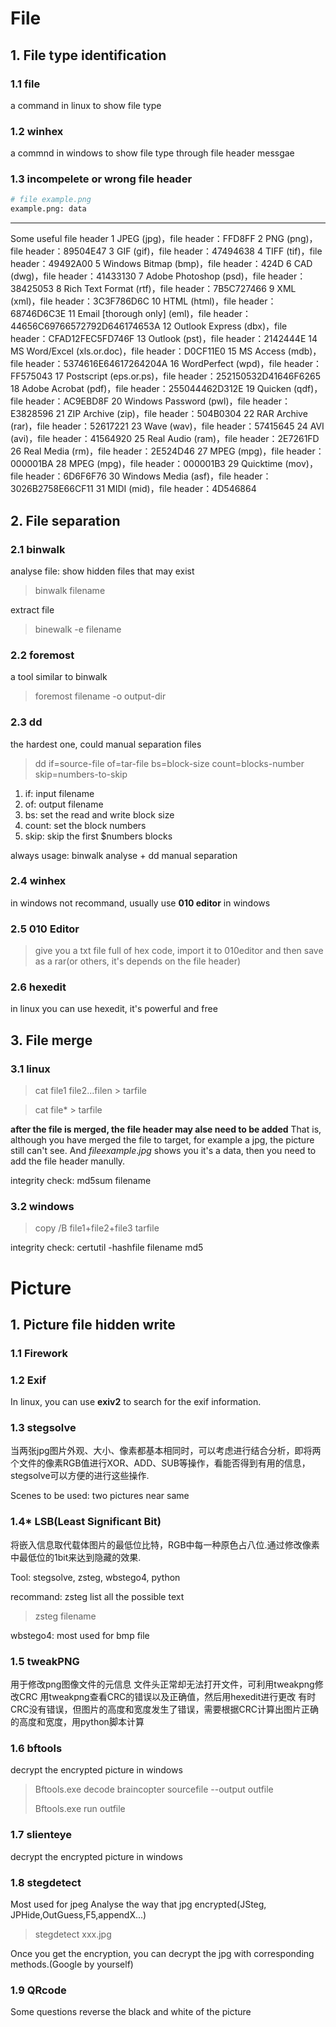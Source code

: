 # File
## 1. File type identification

### 1.1 file
a command in linux to show file type

### 1.2 winhex 
a commnd in windows to show file type through file header messgae

### 1.3 incompelete or wrong file header 
```bash
# file example.png
example.png: data
```

---
Some useful file header
  1 JPEG (jpg)，file header：FFD8FF
  2 PNG (png)，file header：89504E47
  3 GIF (gif)，file header：47494638
  4 TIFF (tif)，file header：49492A00
  5 Windows Bitmap (bmp)，file header：424D
  6 CAD (dwg)，file header：41433130
  7 Adobe Photoshop (psd)，file header：38425053
  8 Rich Text Format (rtf)，file header：7B5C727466
  9 XML (xml)，file header：3C3F786D6C
 10 HTML (html)，file header：68746D6C3E
 11 Email [thorough only] (eml)，file header：44656C69766572792D646174653A
 12 Outlook Express (dbx)，file header：CFAD12FEC5FD746F
 13 Outlook (pst)，file header：2142444E
 14 MS Word/Excel (xls.or.doc)，file header：D0CF11E0
 15 MS Access (mdb)，file header：5374616E64617264204A
 16 WordPerfect (wpd)，file header：FF575043
 17 Postscript (eps.or.ps)，file header：252150532D41646F6265
 18 Adobe Acrobat (pdf)，file header：255044462D312E
 19 Quicken (qdf)，file header：AC9EBD8F
 20 Windows Password (pwl)，file header：E3828596
 21 ZIP Archive (zip)，file header：504B0304
 22 RAR Archive (rar)，file header：52617221
 23 Wave (wav)，file header：57415645
 24 AVI (avi)，file header：41564920
 25 Real Audio (ram)，file header：2E7261FD
 26 Real Media (rm)，file header：2E524D46
 27 MPEG (mpg)，file header：000001BA
 28 MPEG (mpg)，file header：000001B3
 29 Quicktime (mov)，file header：6D6F6F76
 30 Windows Media (asf)，file header：3026B2758E66CF11
 31 MIDI (mid)，file header：4D546864


## 2. File separation

### 2.1 binwalk
analyse file: show hidden files that may exist
> binwalk filename

extract file
> binewalk -e filename

### 2.2 foremost

a tool similar to binwalk
> foremost filename -o output-dir

### 2.3 dd

the hardest one, could manual separation files
> dd if=source-file of=tar-file bs=block-size count=blocks-number skip=numbers-to-skip

1. if:   input filename
2. of:   output filename
3. bs:   set the read and write block size
4. count:    set the block numbers
5. skip: skip the first $numbers blocks

always usage: binwalk analyse + dd manual separation

### 2.4 winhex
in windows
not recommand, usually use **010 editor** in windows

### 2.5 010 Editor
> give you a txt file full of hex code, import it to 010editor and then save as a rar(or others, it's depends on the file header)

### 2.6 hexedit
in linux you can use hexedit, it's powerful and free


## 3. File merge

### 3.1 linux
> cat file1 file2...filen > tarfile

> cat file* > tarfile

**after the file is merged, the file header may alse need to be added**
That is, although you have merged the file to target, for example a jpg, the picture still can't see. And $file example.jpg$ shows you it's a data, then you need to add the file header manully.

integrity check:    md5sum filename

### 3.2 windows
> copy /B file1+file2+file3 tarfile

integrity check:    certutil -hashfile filename md5


# Picture
## 1. Picture file hidden write

### 1.1 Firework

### 1.2 Exif

In linux, you can use **exiv2** to search for the exif information.

### 1.3 stegsolve

当两张jpg图片外观、大小、像素都基本相同时，可以考虑进行结合分析，即将两个文件的像素RGB值进行XOR、ADD、SUB等操作，看能否得到有用的信息，stegsolve可以方便的进行这些操作.

Scenes to be used: two pictures near same

### 1.4* LSB(Least Significant Bit)

将嵌入信息取代载体图片的最低位比特，RGB中每一种原色占八位.通过修改像素中最低位的1bit来达到隐藏的效果.

Tool: stegsolve, zsteg, wbstego4, python

recommand: zsteg
list all the possible text
> zsteg filename

wbstego4: most used for bmp file

### 1.5 tweakPNG

用于修改png图像文件的元信息
文件头正常却无法打开文件，可利用tweakpng修改CRC
用tweakpng查看CRC的错误以及正确值，然后用hexedit进行更改
有时CRC没有错误，但图片的高度和宽度发生了错误，需要根据CRC计算出图片正确的高度和宽度，用python脚本计算

### 1.6 bftools
decrypt the encrypted picture in windows
> Bftools.exe decode braincopter sourcefile --output outfile
>
> Bftools.exe run outfile

### 1.7 slienteye
decrypt the encrypted picture in windows

### 1.8 stegdetect
Most used for jpeg
Analyse the way that jpg encrypted(JSteg, JPHide,OutGuess,F5,appendX...)
> stegdetect xxx.jpg

Once you get the encryption, you can decrypt the jpg with corresponding methods.(Google by yourself)

### 1.9 QRcode
Some questions reverse the black and white of the picture 









